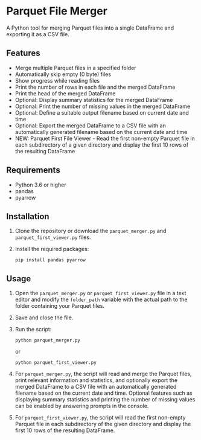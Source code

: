 Parquet File Merger
===================

A Python tool for merging Parquet files into a single DataFrame and exporting it as a CSV file.

Features
--------

*   Merge multiple Parquet files in a specified folder
*   Automatically skip empty (0 byte) files
*   Show progress while reading files
*   Print the number of rows in each file and the merged DataFrame
*   Print the head of the merged DataFrame
*   Optional: Display summary statistics for the merged DataFrame
*   Optional: Print the number of missing values in the merged DataFrame
*   Optional: Define a suitable output filename based on current date and time
*   Optional: Export the merged DataFrame to a CSV file with an automatically generated filename based on the current date and time
*   NEW: Parquet First File Viewer - Read the first non-empty Parquet file in each subdirectory of a given directory and display the first 10 rows of the resulting DataFrame

Requirements
------------

*   Python 3.6 or higher
*   pandas
*   pyarrow

Installation
------------

1.  Clone the repository or download the `parquet_merger.py` and `parquet_first_viewer.py` files.
    
2.  Install the required packages:
    
    ```
    pip install pandas pyarrow
    ```
    

Usage
-----

1.  Open the `parquet_merger.py` or `parquet_first_viewer.py` file in a text editor and modify the `folder_path` variable with the actual path to the folder containing your Parquet files.
    
2.  Save and close the file.
    
3.  Run the script:
    
    ```
    python parquet_merger.py
    ```
    
    or
    
    ```
    python parquet_first_viewer.py
    ```
    
4.  For `parquet_merger.py`, the script will read and merge the Parquet files, print relevant information and statistics, and optionally export the merged DataFrame to a CSV file with an automatically generated filename based on the current date and time. Optional features such as displaying summary statistics and printing the number of missing values can be enabled by answering prompts in the console.
    
5.  For `parquet_first_viewer.py`, the script will read the first non-empty Parquet file in each subdirectory of the given directory and display the first 10 rows of the resulting DataFrame.
